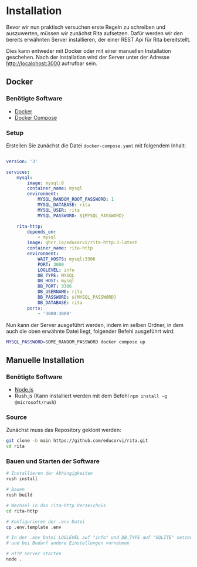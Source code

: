 # Installation
Bevor wir nun praktisch versuchen erste Regeln zu schreiben und auszuwerten, müssen wir zunächst Rita aufsetzen. Dafür werden wir den bereits erwähnten Server installieren, der einer REST Api für Rita bereitstellt.

Dies kann entweder mit Docker oder mit einer manuellen Installation geschehen. Nach der Installation wird der Server unter der Adresse [http://localohost:3000](http://localohost:3000) aufrufbar sein.
## Docker
### Benötigte Software
- [Docker](https://docs.docker.com/engine/install/)
- [Docker Compose](https://docs.docker.com/compose/install/)

### Setup
Erstellen Sie zunächst die Datei `docker-compose.yaml` mit folgendem Inhalt:
```yaml

version: '3'

services:
    mysql:
        image: mysql:8
        container_name: mysql
        environment:
            MYSQL_RANDOM_ROOT_PASSWORD: 1
            MYSQL_DATABASE: rita
            MYSQL_USER: rita
            MYSQL_PASSWORD: ${MYSQL_PASSWORD}

    rita-http:
        depends_on:
            - mysql
        image: ghcr.io/educorvi/rita-http:3-latest
        container_name: rita-http
        environment:
            WAIT_HOSTS: mysql:3306
            PORT: 3000
            LOGLEVEL: info
            DB_TYPE: MYSQL
            DB_HOST: mysql
            DB_PORT: 3306
            DB_USERNAME: rita
            DB_PASSWORD: ${MYSQL_PASSWORD}
            DB_DATABASE: rita
        ports:
            - '3000:3000'
```
Nun kann der Server ausgeführt werden, indem im selben Ordner, in dem auch die oben erwähnte Datei liegt, folgender Befehl ausgeführt wird:
```bash
MYSQL_PASSWORD=SOME_RANDOM_PASSWORD docker compose up
```

## Manuelle Installation
### Benötigte Software
- [Node.js](https://nodejs.org/)
- Rush.js (Kann installiert werden mit dem Befehl `npm install -g @microsoft/rush`)

### Source
Zunächst muss das Repository geklont werden:
```bash
git clone -b main https://github.com/educorvi/rita.git
cd rita
```

### Bauen und Starten der Software
```bash
# Installieren der Abhängigkeiten
rush install

# Bauen
rush build

# Wechsel in das rita-http Verzeichnis
cd rita-http

# Konfigurieren der .env Datei
cp .env.template .env

# In der .env Datei LOGLEVEL auf "info" und DB_TYPE auf "SQLITE" setzen 
# und bei Bedarf andere Einstellungen vornehmen

# HTTP Server starten
node .
```
